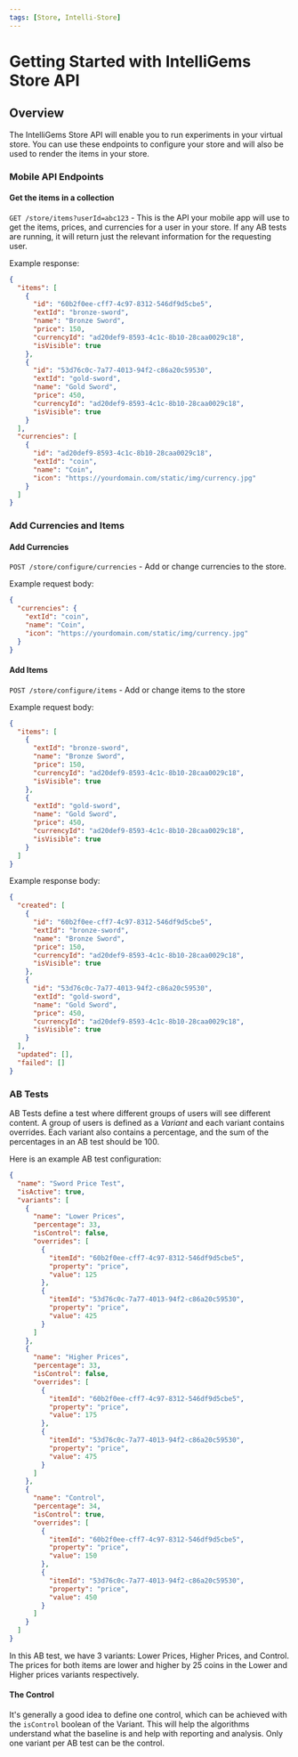```yaml
---
tags: [Store, Intelli-Store]
---
```


# Getting Started with IntelliGems Store API

## Overview

The IntelliGems Store API will enable you to run experiments in your virtual store. You can use these endpoints to configure your store and will also be used to render the items in your store.

### Mobile API Endpoints
#### Get the items in a collection
`GET /store/items?userId=abc123` - This is the API your mobile app will use to get the items, prices, and currencies for a user in your store. If any AB tests are running, it will return just the relevant information for the requesting user. 

Example response:
```json
{
  "items": [
    {
      "id": "60b2f0ee-cff7-4c97-8312-546df9d5cbe5",
      "extId": "bronze-sword",
      "name": "Bronze Sword",
      "price": 150,
      "currencyId": "ad20def9-8593-4c1c-8b10-28caa0029c18",
      "isVisible": true
    },
    {
      "id": "53d76c0c-7a77-4013-94f2-c86a20c59530",
      "extId": "gold-sword",
      "name": "Gold Sword",
      "price": 450,
      "currencyId": "ad20def9-8593-4c1c-8b10-28caa0029c18",
      "isVisible": true
    }
  ],
  "currencies": [
    {
      "id": "ad20def9-8593-4c1c-8b10-28caa0029c18",
      "extId": "coin",
      "name": "Coin",
      "icon": "https://yourdomain.com/static/img/currency.jpg"
    }
  ]
}
```

### Add Currencies and Items


#### Add Currencies

`POST /store/configure/currencies` - Add or change currencies to the store.

Example request body:
```json
{
  "currencies": {
    "extId": "coin",
    "name": "Coin",
    "icon": "https://yourdomain.com/static/img/currency.jpg"
  }
}
```

#### Add Items

`POST /store/configure/items` - Add or change items to the store

Example request body:
```json
{
  "items": [
    {
      "extId": "bronze-sword",
      "name": "Bronze Sword",
      "price": 150,
      "currencyId": "ad20def9-8593-4c1c-8b10-28caa0029c18",
      "isVisible": true
    },
    {
      "extId": "gold-sword",
      "name": "Gold Sword",
      "price": 450,
      "currencyId": "ad20def9-8593-4c1c-8b10-28caa0029c18",
      "isVisible": true
    }
  ]
}
```

Example response body:
```json
{
  "created": [
    {
      "id": "60b2f0ee-cff7-4c97-8312-546df9d5cbe5",
      "extId": "bronze-sword",
      "name": "Bronze Sword",
      "price": 150,
      "currencyId": "ad20def9-8593-4c1c-8b10-28caa0029c18",
      "isVisible": true
    },
    {
      "id": "53d76c0c-7a77-4013-94f2-c86a20c59530",
      "extId": "gold-sword",
      "name": "Gold Sword",
      "price": 450,
      "currencyId": "ad20def9-8593-4c1c-8b10-28caa0029c18",
      "isVisible": true
    }
  ],
  "updated": [],
  "failed": []
}
```

### AB Tests

AB Tests define a test where different groups of users will see different content. A group of users is defined as a *Variant* and each variant contains overrides. Each variant also contains a percentage, and the sum of the percentages in an AB test should be 100. 

Here is an example AB test configuration:
```json
{
  "name": "Sword Price Test",
  "isActive": true,
  "variants": [
    {
      "name": "Lower Prices",
      "percentage": 33,
      "isControl": false,
      "overrides": [
        {
          "itemId": "60b2f0ee-cff7-4c97-8312-546df9d5cbe5",
          "property": "price",
          "value": 125
        },
        {
          "itemId": "53d76c0c-7a77-4013-94f2-c86a20c59530",
          "property": "price",
          "value": 425
        }
      ]
    },
    {
      "name": "Higher Prices",
      "percentage": 33,
      "isControl": false,
      "overrides": [
        {
          "itemId": "60b2f0ee-cff7-4c97-8312-546df9d5cbe5",
          "property": "price",
          "value": 175
        },
        {
          "itemId": "53d76c0c-7a77-4013-94f2-c86a20c59530",
          "property": "price",
          "value": 475
        }
      ]
    },
    {
      "name": "Control",
      "percentage": 34,
      "isControl": true,
      "overrides": [
        {
          "itemId": "60b2f0ee-cff7-4c97-8312-546df9d5cbe5",
          "property": "price",
          "value": 150
        },
        {
          "itemId": "53d76c0c-7a77-4013-94f2-c86a20c59530",
          "property": "price",
          "value": 450
        }
      ]
    }
  ]
}
```

In this AB test, we have 3 variants: Lower Prices, Higher Prices, and Control. The prices for both items are lower and higher by 25 coins in the Lower and Higher prices variants respectively. 

#### The Control

It's generally a good idea to define one control, which can be achieved with the `isControl` boolean of the Variant. This will help the algorithms understand what the baseline is and help with reporting and analysis. Only one variant per AB test can be the control.

